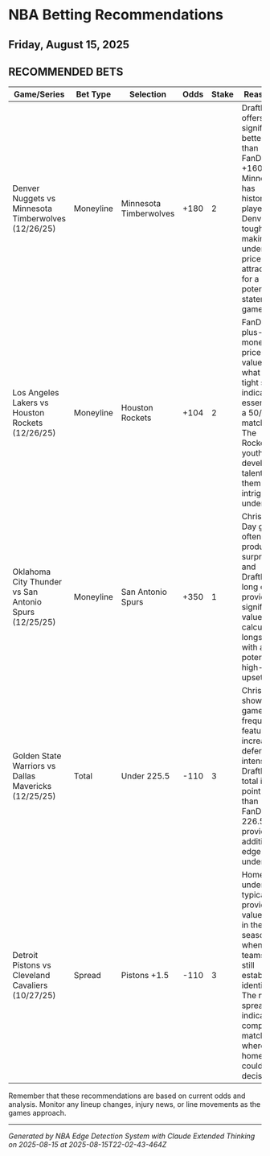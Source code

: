 # NBA Betting Recommendations
## Friday, August 15, 2025

## RECOMMENDED BETS
| Game/Series | Bet Type | Selection | Odds | Stake | Reasoning |
|-------------|----------|-----------|------|-------|-----------|
| Denver Nuggets vs Minnesota Timberwolves (12/26/25) | Moneyline | Minnesota Timberwolves | +180 | 2 | DraftKings offers significantly better value than FanDuel's +160. Minnesota has historically played Denver tough, making this underdog price attractive for a potential statement game. |
| Los Angeles Lakers vs Houston Rockets (12/26/25) | Moneyline | Houston Rockets | +104 | 2 | FanDuel's plus-money price offers value in what the tight spread indicates is essentially a 50/50 matchup. The Rockets' youth and developing talent make them an intriguing underdog. |
| Oklahoma City Thunder vs San Antonio Spurs (12/25/25) | Moneyline | San Antonio Spurs | +350 | 1 | Christmas Day games often produce surprises, and DraftKings' long odds provide significant value for a calculated longshot with a potential high-profile upset. |
| Golden State Warriors vs Dallas Mavericks (12/25/25) | Total | Under 225.5 | -110 | 3 | Christmas showcase games frequently feature increased defensive intensity. DraftKings' total is a full point lower than FanDuel's 226.5, providing additional edge on the under. |
| Detroit Pistons vs Cleveland Cavaliers (10/27/25) | Spread | Pistons +1.5 | -110 | 3 | Home underdogs typically provide value early in the season when teams are still establishing identity. The narrow spread indicates a competitive matchup where home court could be decisive. |

Remember that these recommendations are based on current odds and analysis. Monitor any lineup changes, injury news, or line movements as the games approach.

---
*Generated by NBA Edge Detection System with Claude Extended Thinking on 2025-08-15 at 2025-08-15T22-02-43-464Z*

